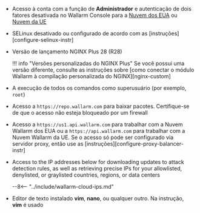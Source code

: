 * Acesso à conta com a função de **Administrador** e autenticação de dois fatores desativada no Wallarm Console para a [Nuvem dos EUA](https://us1.my.wallarm.com/) ou [Nuvem da UE](https://my.wallarm.com/)
* SELinux desativado ou configurado de acordo com as [instruções][configure-selinux-instr]
* Versão de lançamento NGINX Plus 28 (R28)

    !!! info "Versões personalizadas do NGINX Plus"
        Se você possui uma versão diferente, consulte as instruções sobre [como conectar o módulo Wallarm à compilação personalizada do NGINX][nginx-custom]
* A execução de todos os comandos como superusuário (por exemplo, `root`)
* Acesso a `https://repo.wallarm.com` para baixar pacotes. Certifique-se de que o acesso não esteja bloqueado por um firewall
* Acesso a `https://us1.api.wallarm.com` para trabalhar com a Nuvem Wallarm dos EUA ou a `https://api.wallarm.com` para trabalhar com a Nuvem Wallarm da UE. Se o acesso só pode ser configurado via servidor proxy, então use as [instruções][configure-proxy-balancer-instr]
* Access to the IP addresses below for downloading updates to attack detection rules, as well as retrieving precise IPs for your allowlisted, denylisted, or graylisted countries, regions, or data centers

    --8<-- "../include/wallarm-cloud-ips.md"
* Editor de texto instalado **vim**, **nano**, ou qualquer outro. Na instrução, **vim** é usado
